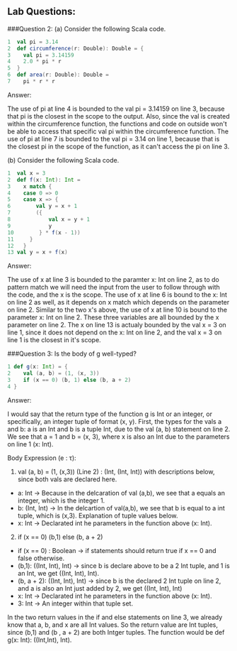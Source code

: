 ## Lab Questions:

###Question 2:
(a) Consider the following Scala code.
```scala
1  val pi = 3.14
2  def circumference(r: Double): Double = {
3    val pi = 3.14159
4    2.0 * pi * r
5  }
6  def area(r: Double): Double = 
7    pi * r * r
```
Answer:

The use of pi at line 4 is bounded to the val pi = 3.14159 on line 3, because that pi is the closest in the scope to the output.
Also, since the val is created within the circumference function, the functions and code on outside won't be able to access that
specific val pi within the circumference function. The use of pi at line 7 is bounded to the val pi = 3.14 on line 1, because that is the closest pi in the scope of the function, as it can't access the pi on line 3.

(b) Consider the following Scala code.
```scala
1  val x = 3
2  def f(x: Int): Int =
3    x match {
4    case 0 => 0
5    case x => {
6        val y = x + 1
7        ({
8            val x = y + 1
9            y
10        } * f(x - 1))
11     }
12   }
13 val y = x + f(x)
```
Answer:

The use of x at line 3 is bounded to the paramter x: Int on line 2, as to do pattern match we will need the input from the user
to follow through with the code, and the x is the scope. The use of x at line 6 is bound to the x: Int on line 2 as well, as it depends on x match which depends on the parameter on line 2. Similar to the two x's above, the use of x at line 10 is bound to the parameter x: Int on line 2. These three variables are all bounded by the x parameter on line 2.
The x on line 13 is actualy bounded by the val x = 3 on line 1, since it does not depend on the x: Int on line 2, and the val x = 3 on line 1 is the closest in it's scope.

###Question 3:
Is the body of g well-typed?
```scala
1 def g(x: Int) = {
2    val (a, b) = (1, (x, 3))
3    if (x == 0) (b, 1) else (b, a + 2)
4 }
```
Answer:

I would say that the return type of the function g is Int or an integer, or specifically, an integer tuple of format (x, y). First, the types for the vals a and b: a is an Int and b is a tuple Int, due to the val (a, b) statement on line 2. We see that a = 1 and b = (x, 3), where x is also an Int due to the parameters on line 1 (x: Int). 

Body Expression (e : τ):

1. val (a, b) = (1, (x,3)) (Line 2) : (Int, (Int, Int)) with descriptions below, since both vals are declared here. 
  * a: Int -> Because in the delcaration of val (a,b), we see that a equals an integer, which is the integer 1.
  * b: (Int, Int) -> In the delcartion of val(a,b), we see that b is equal to a int tuple, which is (x,3). Explanation of tuple values below.
  * x: Int -> Declarated int he parameters in the function above (x: Int).
2. if (x == 0) (b,1) else (b, a + 2)
  * if (x == 0) : Boolean -> if statements should return true if x == 0 and false otherwise.
  * (b,1): ((Int, Int), Int) -> since b is declare above to be a 2 Int tuple, and 1 is an Int, we get ((Int, Int), Int).
  * (b, a + 2): ((Int, Int), Int) -> since b is the declared 2 Int tuple on line 2, and a is also an Int just added by 2, we get ((Int, Int), Int)
  * x: Int -> Declarated int he parameters in the function above (x: Int).
  * 3: Int -> An integer within that tuple set.

In the two return values in the if and else statements on line 3, we already know that a, b, and x are all Int values. So the return value are Int tuples, since (b,1) and (b , a + 2) are both Intger tuples. The function would be def g(x: Int): ((Int,Int), Int).





